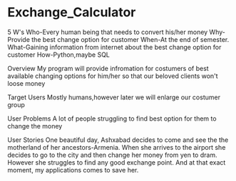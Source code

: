 # Exchange_Calculator

5 W's
Who-Every human being that needs to convert his/her money
Why-Provide the best change option for customer
When-At the end of semester.
What-Gaining information from internet about the best change option for customer
How-Python,maybe SQL

Overview
My program will provide infromation for costumers of best available changing options for him/her so that our beloved clients won't loose money

Target Users
Mostly humans,however later we will enlarge our costumer group

User Problems
A lot of people struggling to find best option for them to change the money

User Stories
One beautiful day, Ashxabad decides to come and see the the motherland of her ancestors-Armenia. When she arrives to the airport she decides to go to the city and then change her money from yen to dram. However she struggles to find any good exchange point. And at that exact moment, my applications comes to save her.
